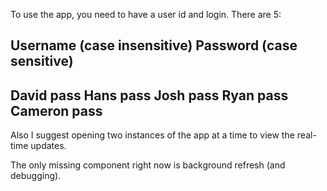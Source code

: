 To use the app, you need to have a user id and login. There are 5:

Username (case insensitive)   Password (case sensitive)
-------------------------------------------------------
David                         pass
Hans                          pass
Josh                          pass
Ryan                          pass
Cameron                       pass
------------------------------------------------------

Also I suggest opening two instances of the app at a time to view the real-time updates.


The only missing component right now is background refresh (and debugging).
